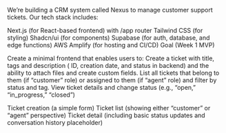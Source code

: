 We’re building a CRM system called Nexus to manage customer support tickets. Our tech stack includes:

Next.js (for React-based frontend) with /app router
Tailwind CSS (for styling)
Shadcn/ui (for components)
Supabase (for auth, database, and edge functions)
AWS Amplify (for hosting and CI/CD)
Goal (Week 1 MVP)

Create a minimal frontend that enables users to:
Create a ticket with title, tags and description ( ID, creation date, and status in backend) and the ability to attach files and create custom fields. 
List all tickets that belong to them (if “customer” role) or assigned to them (if “agent” role) and filter by status and tag.
View ticket details and change status (e.g., “open,” “in_progress,” “closed”)

Ticket creation (a simple form)
Ticket list (showing either “customer” or “agent” perspective)
Ticket detail (including basic status updates and conversation history placeholder)
